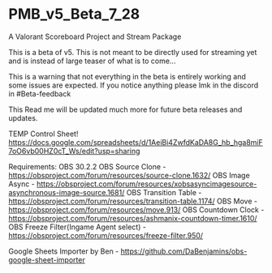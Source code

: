 # PMB_v5_Beta_7_28
 A Valorant Scoreboard Project and Stream Package

This is a beta of v5. This is not meant to be directly used for streaming yet and is instead of large teaser of what is to come...

This is a warning that not everything in the beta is entirely working and some issues are expected. If you notice anything please lmk in the discord in #Beta-feedback

This Read me will be updated much more for future beta releases and updates.

TEMP Control Sheet! https://docs.google.com/spreadsheets/d/1AeiBi4ZwfdKaDA8G_hb_hga8miF7oO6vb00HZ0cT_Ws/edit?usp=sharing


Requirements:
OBS 30.2.2
OBS Source Clone - https://obsproject.com/forum/resources/source-clone.1632/
OBS Image Async - https://obsproject.com/forum/resources/xobsasyncimagesource-asynchronous-image-source.1681/
OBS Transition Table - https://obsproject.com/forum/resources/transition-table.1174/
OBS Move - https://obsproject.com/forum/resources/move.913/
OBS Countdown Clock - https://obsproject.com/forum/resources/ashmanix-countdown-timer.1610/
OBS Freeze Filter(Ingame Agent select) - https://obsproject.com/forum/resources/freeze-filter.950/

Google Sheets Importer by Ben - https://github.com/DaBenjamins/obs-google-sheet-importer

